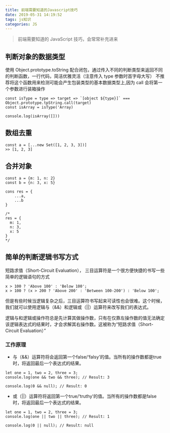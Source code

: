 ```yaml
---
title: 前端需要知道的Javascript技巧
date: 2019-05-31 14:19:52
tags: js知识
categories: JS
---
```


> 前端需要知道的 JavaScript 技巧，会常常补充进来

<!-- more -->

## 判断对象的数据类型
使用 Object.prototype.toString 配合闭包，通过传入不同的判断类型来返回不同的判断函数，一行代码，简洁优雅灵活（注意传入 type 参数时首字母大写）
不推荐将这个函数用来检测可能会产生包装类型的基本数据类型上,因为 call 会将第一个参数进行装箱操作
```
const isType = type => target => `[object ${type}]` === Object.prototype.tpString.call(target)
const isArray = isType('Array)

console.log(isArray([]))

```

## 数组去重
```
const a = [...new Set([1, 2, 3, 3])]
>> [1, 2, 3]
```

## 合并对象
```
const a = {m: 1, n: 2}
const b = {n: 3, x: 5}

cons res = {
    ...a,
    ...b
}

/*
res = {
  m: 1,
  n: 3,
  x: 5
}
*/  
```

## 简单的判断逻辑书写方式
短路求值（Short-Circuit Evaluation）， 三目运算符是一个很方便快捷的书写一些简单的逻辑语句的方式
```
x > 100 ? 'Above 100' : 'Below 100';
x > 100 ? (x > 200 ? 'Above 200' : 'Between 100-200') : 'Below 100';
```
但是有些时候当逻辑复杂之后，三目运算符书写起来可读性也会很难。这个时候，我们就可以使用逻辑与（&&）和逻辑或（||）运算符来改写我们的表达式。

逻辑与和逻辑或操作符总是先计算其做操作数，只有在仅靠左操作数的值无法确定该逻辑表达式的结果时，才会求解其右操作数。这被称为“短路求值（Short-Circuit Evaluation）”

### 工作原理
* 与（&&）运算符将会返回第一个false/‘falsy’的值。当所有的操作数都是true时，将返回最后一个表达式的结果。
```
let one = 1, two = 2, three = 3;
console.log(one && two && three); // Result: 3

console.log(0 && null); // Result: 0
```
* 或（||）运算符将返回第一个true/‘truthy’的值。当所有的操作数都是false时，将返回最后一个表达式的结果。
```
let one = 1, two = 2, three = 3;
console.log(one || two || three); // Result: 1

console.log(0 || null); // Result: null
```